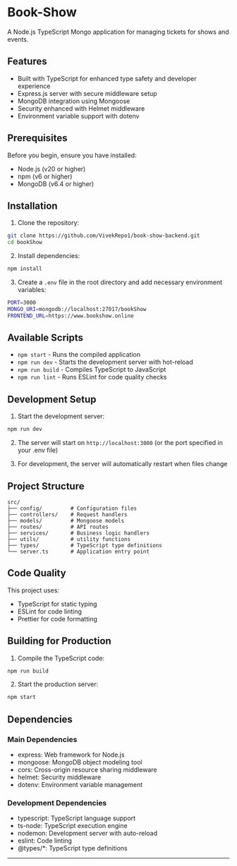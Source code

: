 # Book-Show

A Node.js TypeScript Mongo application for managing tickets for shows and events.

## Features

- Built with TypeScript for enhanced type safety and developer experience
- Express.js server with secure middleware setup
- MongoDB integration using Mongoose
- Security enhanced with Helmet middleware
- Environment variable support with dotenv

## Prerequisites

Before you begin, ensure you have installed:
- Node.js (v20 or higher)
- npm (v6 or higher)
- MongoDB (v6.4 or higher)

## Installation

1. Clone the repository:
```bash
git clone https://github.com/VivekRepo1/book-show-backend.git
cd bookShow
```

2. Install dependencies:
```bash
npm install
```

3. Create a `.env` file in the root directory and add necessary environment variables:
```bash
PORT=3000
MONGO_URI=mongodb://localhost:27017/bookShow
FRONTEND_URL=https://www.bookshow.online
```

## Available Scripts

- `npm start` - Runs the compiled application
- `npm run dev` - Starts the development server with hot-reload
- `npm run build` - Compiles TypeScript to JavaScript
- `npm run lint` - Runs ESLint for code quality checks

## Development Setup

1. Start the development server:
```bash
npm run dev
```

2. The server will start on `http://localhost:3000` (or the port specified in your .env file)

3. For development, the server will automatically restart when files change

## Project Structure

```
src/
├── config/         # Configuration files
├── controllers/    # Request handlers
├── models/         # Mongoose models
├── routes/         # API routes
├── services/       # Business logic handlers
├── utils/          # utility functions
├── types/          # TypeScript type definitions
└── server.ts       # Application entry point
```

## Code Quality

This project uses:
- TypeScript for static typing
- ESLint for code linting
- Prettier for code formatting

## Building for Production

1. Compile the TypeScript code:
```bash
npm run build
```

2. Start the production server:
```bash
npm start
```

## Dependencies

### Main Dependencies
- express: Web framework for Node.js
- mongoose: MongoDB object modeling tool
- cors: Cross-origin resource sharing middleware
- helmet: Security middleware
- dotenv: Environment variable management

### Development Dependencies
- typescript: TypeScript language support
- ts-node: TypeScript execution engine
- nodemon: Development server with auto-reload
- eslint: Code linting
- @types/*: TypeScript type definitions

---